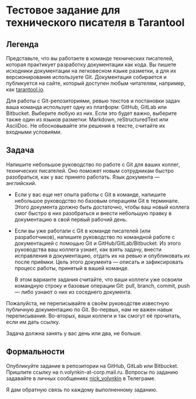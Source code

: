# Тестовое задание для технического писателя в Tarantool

## Легенда

Представьте, что вы работаете в команде технических писателей, которая практикует разработку документации как кода.
Вы пишете исходники документации на легковесном языке разметки, а для их версионирования используете Git.
Документация собирается и публикуется на сайте, который доступен любым читателям, например, как [tarantool.io](https://www.tarantool.io). 

Для работы с Git-репозиториями, ревью текстов и постановки задач ваша команда использует одну из платформ:
GitHub, GitLab или Bitbucket.
Выберите любую из них.
Если это будет важно, выберите также один из языков разметки: Markdown, reStructuredText или AsciiDoc.
Не обосновывайте эти решения в тексте, считайте их входными условиями.

## Задача

Напишите небольшое руководство по работе с Git для ваших коллег, технических писателей.
Оно поможет новым сотрудникам быстро разобраться, как у вас принято работать.
Язык документа — английский.

* Если у вас еще нет опыта работы с Git в команде, напишите небольшое руководство по базовым операциям Git в терминале.
  Этого документа должно быть достаточно, чтобы ваш новый коллега смог быстро в них разобраться
  и внести небольшую правку в документацию в свой первый рабочий день.
  
* Если вы уже работали с Git в команде писателей (или разработчиков),
  напишите руководство по командной работе с документацией с помощью Git и GitHub/GitLab/Bitbucket.
  Из этого руководства ваш коллега узнает, как взять задачу, внести исправления в документацию,
  отдать их на ревью и опубликовать их после приёмки.
  Цель этого документа — описать и зафиксировать процесс работы, принятый в вашей команде.

  В этом варианте задания считайте, что ваши коллеги уже освоили командную строку и базовые операции Git:
  pull, branch, commit, push — либо узнают о них из соседнего документа.
  
Пожалуйста, не переписывайте в своём руководстве известную публичную документацию по Git.
Во-первых, нам не важен навык переписывания.
Во-вторых, ваши коллеги и так смогут её прочитать, если им дать ссылку.

Задача должна занять у вас день или два, не больше.

## Формальности

Опубликуйте задание в репозитории на GitHub, GitLab или Bitbucket. Пришлите ссылку на n.volynkin-at-corp.mail.ru.
Вопросы по заданию задавайте в личных сообщениях [nick_volynkin](https://t.me/nick_volynkin) в Телеграме.

Я дам обратную связь по каждому выполненному заданию.